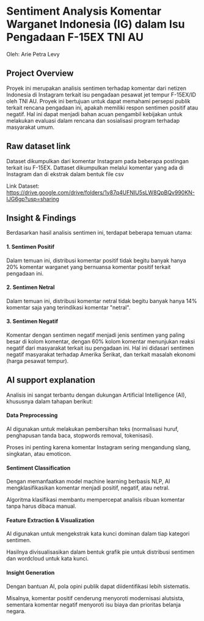 # Sentiment Analysis Komentar Warganet Indonesia (IG) dalam Isu Pengadaan F-15EX TNI AU

Oleh: Arie Petra Levy 

## Project Overview

Proyek ini merupakan analisis sentimen terhadap komentar dari netizen Indonesia di Instagram terkait isu pengadaan pesawat jet tempur F-15EX/ID oleh TNI AU. Proyek ini bertujuan untuk dapat memahami persepsi publik terkait rencana pengadaan ini, apakah memiliki respon sentimen positif atau negatif. Hal ini dapat menjadi bahan acuan pengambil kebijakan untuk melakukan evaluasi dalam rencana dan sosialisasi program terhadap masyarakat umum.


## Raw dataset link
Dataset dikumpulkan dari komentar Instagram pada beberapa postingan terkait isu F-15EX.
Dattaset dikumpulkan melalui komentar yang ada di Instagram dan di ekstrak dalam bentuk file csv

Link Dataset: https://drive.google.com/drive/folders/1y87q4UFNIU5sLW8QpBQv990KN-IJG6gp?usp=sharing

## Insight & Findings

Berdasarkan hasil analisis sentimen ini, terdapat beberapa temuan utama:

#### 1. Sentimen Positif
Dalam temuan ini, distribusi komentar positif tidak begitu banyak hanya 20% komentar warganet yang bernuansa komentar positif terkait pengadaan ini. 


#### 2. Sentimen Netral
Dalam temuan ini, distribusi komentar netral tidak begitu banyak hanya 14% komentar saja yang terindikasi komentar "netral".

#### 3. Sentimen Negatif
Komentar dengan sentimen negatif menjadi jenis sentimen yang paling besar di kolom komentar, dengan 60% kolom komentar menunjukan reaksi negatif dari masyarakat terkait isu pengadaan ini. Hal ini didasari sentimen negatif masyarakat terhadap Amerika Serikat, dan terkait masalah ekonomi (harga pesawat tempur).


## AI support explanation

Analisis ini sangat terbantu dengan dukungan Artificial Intelligence (AI), khususnya dalam tahapan berikut:

#### Data Preprocessing

AI digunakan untuk melakukan pembersihan teks (normalisasi huruf, penghapusan tanda baca, stopwords removal, tokenisasi).

Proses ini penting karena komentar Instagram sering mengandung slang, singkatan, atau emoticon.

#### Sentiment Classification

Dengan memanfaatkan model machine learning berbasis NLP, AI mengklasifikasikan komentar menjadi positif, negatif, atau netral.

Algoritma klasifikasi membantu mempercepat analisis ribuan komentar tanpa harus dibaca manual.

#### Feature Extraction & Visualization

AI digunakan untuk mengekstrak kata kunci dominan dalam tiap kategori sentimen.

Hasilnya divisualisasikan dalam bentuk grafik pie untuk distribusi sentimen dan wordcloud untuk kata kunci.

#### Insight Generation

Dengan bantuan AI, pola opini publik dapat diidentifikasi lebih sistematis.

Misalnya, komentar positif cenderung menyoroti modernisasi alutsista, sementara komentar negatif menyoroti isu biaya dan prioritas belanja negara.
